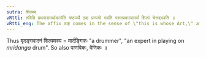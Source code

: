 ```yaml
---
sutra: शिल्पम्
vRtti: तदिति प्रथमासमर्थादस्येति षष्ठ्यर्थे ठक् प्रत्ययो भवति यत्तत्प्रथमासमर्थं शिल्पं चेत्तद्भवति ॥
vRtti_eng: The affix ठक् comes in the sense of \"this is whose Art,\" after a word denoting Art, in the first case in construction.
---
```

Thus मृदङ्गवादनं शिल्पमस्य = मार्दङ्गिकः "a drummer", "an expert in playing on _mridanga_ drum". So also पाणविकः, वैणिकः ॥
